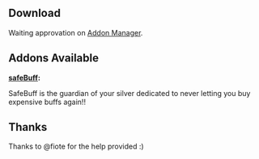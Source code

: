 ## Download ##

Waiting approvation on [Addon Manager](https://github.com/Excrulon/Tree-of-Savior-Addon-Manager/releases/latest).

## Addons Available

<b>[safeBuff](https://github.com/spereira2017/ToS-Addons/wiki/safeBuff):</b>

SafeBuff is the guardian of your silver dedicated to never letting you buy expensive buffs again!!

## Thanks

Thanks to @fiote for the help provided :)